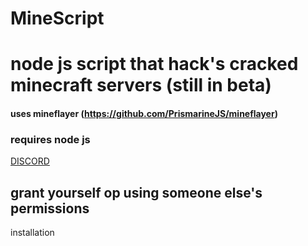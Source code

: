# MineScript


# node js script that hack's cracked minecraft servers (still in beta)

#### uses mineflayer (https://github.com/PrismarineJS/mineflayer)
### requires node js

[DISCORD](https://discord.gg/pPPxdNeBwN)

## grant yourself op using someone else's permissions

installation
